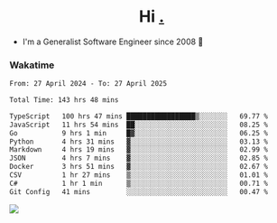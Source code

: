 <h1 align="center">Hi <a href="https://www.hackerrank.com/erasmosaraujo">.</a></h1>
 
- I'm a Generalist Software Engineer  since 2008 🚀
<!--  
<p align="left">
  <a href="https://github.com/erasmosoares/github-readme-stats">
    <img
      align="center"
      src="https://github-readme-stats.vercel.app/api/top-langs/?username=erasmosoares&theme=radical&layout=compact"
    />
  </a>
  <a href="https://github.com/erasmosoares/github-readme-stats">
    [![Harlok's WakaTime stats](https://github-readme-stats.vercel.app/api/wakatime?username=ffflabs)](https://github.com/anuraghazra/github-readme-stats)
  </a>
</p>

<!--
 ### Repo 
 
<p align="left">
 <a href="https://github.com/erasmosoares/github-readme-stats">
    <img
      align="center"
      height="165"
      src="https://github-readme-stats.vercel.app/api/pin?username=erasmosoares&repo=sample-node&title_color=fff&icon_color=f9f9f9&text_color=9f9f9f&bg_color=151515"
    />
  </a>
  <a href="https://github.com/erasmosoares/github-readme-stats">
    <img
      align="center"
      height="165"
      src="https://github-readme-stats.vercel.app/api/pin?username=erasmosoares&repo=sample-node&title_color=fff&icon_color=f9f9f9&text_color=9f9f9f&bg_color=151515"
    />
  </a>
</p>
-->

 ### Wakatime 

<!--START_SECTION:waka-->

```txt
From: 27 April 2024 - To: 27 April 2025

Total Time: 143 hrs 48 mins

TypeScript   100 hrs 47 mins █████████████████▒░░░░░░░   69.77 %
JavaScript   11 hrs 54 mins  ██░░░░░░░░░░░░░░░░░░░░░░░   08.25 %
Go           9 hrs 1 min     █▓░░░░░░░░░░░░░░░░░░░░░░░   06.25 %
Python       4 hrs 31 mins   ▓░░░░░░░░░░░░░░░░░░░░░░░░   03.13 %
Markdown     4 hrs 19 mins   ▓░░░░░░░░░░░░░░░░░░░░░░░░   02.99 %
JSON         4 hrs 7 mins    ▓░░░░░░░░░░░░░░░░░░░░░░░░   02.85 %
Docker       3 hrs 51 mins   ▓░░░░░░░░░░░░░░░░░░░░░░░░   02.67 %
CSV          1 hr 27 mins    ▒░░░░░░░░░░░░░░░░░░░░░░░░   01.01 %
C#           1 hr 1 min      ▒░░░░░░░░░░░░░░░░░░░░░░░░   00.71 %
Git Config   41 mins         ░░░░░░░░░░░░░░░░░░░░░░░░░   00.47 %
```

<!--END_SECTION:waka-->

![](https://komarev.com/ghpvc/?username=erasmosoares&color=brightgreen)
